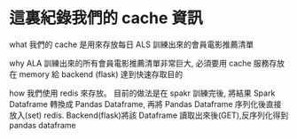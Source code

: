# 這裏紀錄我們的 cache 資訊
what 
我們的 cache 是用來存放每日 ALS 訓練出來的會員電影推薦清單

why
ALA 訓練出來的所有會員電影推薦清單非常巨大, 必須要用 cache 服務存放在 memory 給 backend (flask) 達到快速存取目的

how
我們使用 redis 來存放。
目前的做法是在 spakr 訓練完後, 將結果 Spark Dataframe 轉換成 Pandas Dataframe, 再將 Pandas Dataframe 序列化後直接放入(set) redis. Backend(flask)將該 Dataframe 讀取出來後(GET),反序列化得到 pandas dataframe
